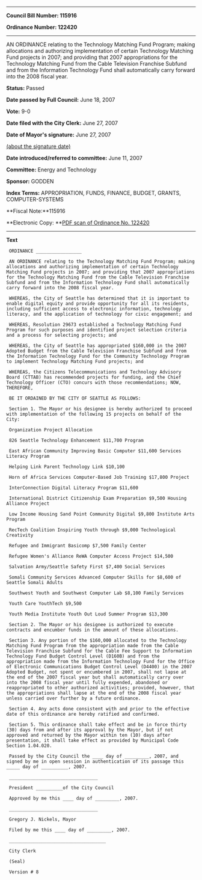 

********

**Council Bill Number: 115916**
   
**Ordinance Number: 122420**
********

 AN ORDINANCE relating to the Technology Matching Fund Program; making allocations and authorizing implementation of certain Technology Matching Fund projects in 2007; and providing that 2007 appropriations for the Technology Matching Fund from the Cable Television Franchise Subfund and from the Information Technology Fund shall automatically carry forward into the 2008 fiscal year.

**Status:** Passed
   
**Date passed by Full Council:** June 18, 2007
   
**Vote:** 9-0
   
**Date filed with the City Clerk:** June 27, 2007
   
**Date of Mayor's signature:** June 27, 2007
   
[(about the signature date)](/~public/approvaldate.htm)
   
   
   
**Date introduced/referred to committee:** June 11, 2007
   
**Committee:** Energy and Technology
   
**Sponsor:** GODDEN
   
   
**Index Terms:** APPROPRIATION, FUNDS, FINANCE, BUDGET, GRANTS, COMPUTER-SYSTEMS

**Fiscal Note:**115916

**Electronic Copy: **[PDF scan of Ordinance No. 122420](/~archives/Ordinances/Ord_122420.pdf)

********

**Text**
   
```
 ORDINANCE _________________

 AN ORDINANCE relating to the Technology Matching Fund Program; making allocations and authorizing implementation of certain Technology Matching Fund projects in 2007; and providing that 2007 appropriations for the Technology Matching Fund from the Cable Television Franchise Subfund and from the Information Technology Fund shall automatically carry forward into the 2008 fiscal year.

 WHEREAS, the City of Seattle has determined that it is important to enable digital equity and provide opportunity for all its residents, including sufficient access to electronic information, technology literacy, and the application of technology for civic engagement; and

 WHEREAS, Resolution 29673 established a Technology Matching Fund Program for such purposes and identified project selection criteria and a process for selecting projects; and

 WHEREAS, the City of Seattle has appropriated $160,000 in the 2007 Adopted Budget from the Cable Television Franchise Subfund and from the Information Technology Fund for the Community Technology Program to implement Technology Matching Fund projects; and

 WHEREAS, the Citizens Telecommunications and Technology Advisory Board (CTTAB) has recommended projects for funding, and the Chief Technology Officer (CTO) concurs with those recommendations; NOW, THEREFORE,

 BE IT ORDAINED BY THE CITY OF SEATTLE AS FOLLOWS:

 Section 1. The Mayor or his designee is hereby authorized to proceed with implementation of the following 15 projects on behalf of the City:

 Organization Project Allocation

 826 Seattle Technology Enhancement $11,700 Program

 East African Community Improving Basic Computer $11,600 Services Literacy Program

 Helping Link Parent Technology Link $10,100

 Horn of Africa Services Computer-Based Job Training $17,800 Project

 InterConnection Digital Literacy Program $11,600

 International District Citizenship Exam Preparation $9,500 Housing Alliance Project

 Low Income Housing Sand Point Community Digital $9,800 Institute Arts Program

 RecTech Coalition Inspiring Youth through $9,000 Technological Creativity

 Refugee and Immigrant Basicomp $7,500 Family Center

 Refugee Women's Alliance ReWA Computer Access Project $14,500

 Salvation Army/Seattle Safety First $7,400 Social Services

 Somali Community Services Advanced Computer Skills for $8,600 of Seattle Somali Adults

 Southwest Youth and Southwest Computer Lab $8,100 Family Services

 Youth Care YouthTech $9,500

 Youth Media Institute Youth Out Loud Summer Program $13,300

 Section 2. The Mayor or his designee is authorized to execute contracts and encumber funds in the amount of these allocations.

 Section 3. Any portion of the $160,000 allocated to the Technology Matching Fund Program from the appropriation made from the Cable Television Franchise Subfund for the Cable Fee Support to Information Technology Fund Budget Control Level (D160B) and from the appropriation made from the Information Technology Fund for the Office of Electronic Communications Budget Control Level (D4400) in the 2007 Adopted Budget, not spent or encumbered in 2007, shall not lapse at the end of the 2007 fiscal year but shall automatically carry over into the 2008 fiscal year until fully expended, abandoned or reappropriated to other authorized activities; provided, however, that the appropriations shall lapse at the end of the 2008 fiscal year unless carried over further by a future ordinance.

 Section 4. Any acts done consistent with and prior to the effective date of this ordinance are hereby ratified and confirmed.

 Section 5. This ordinance shall take effect and be in force thirty (30) days from and after its approval by the Mayor, but if not approved and returned by the Mayor within ten (10) days after presentation, it shall take effect as provided by Municipal Code Section 1.04.020.

 Passed by the City Council the ____ day of _________, 2007, and signed by me in open session in authentication of its passage this _____ day of __________, 2007.

 _________________________________

 President __________of the City Council

 Approved by me this ____ day of _________, 2007.

 _________________________________

 Gregory J. Nickels, Mayor

 Filed by me this ____ day of _________, 2007.

 ____________________________________

 City Clerk

 (Seal)

 Version # 8

```
